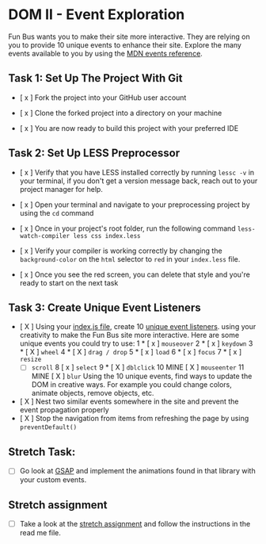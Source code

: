 # DOM II - Event Exploration

  

Fun Bus wants you to make their site more interactive. They are relying on you to provide 10 unique events to enhance their site. Explore the many events available to you by using the [MDN events reference](https://developer.mozilla.org/en-US/docs/Web/Events).

  

## Task 1: Set Up The Project With Git

  

* [ x ] Fork the project into your GitHub user account

* [ x ] Clone the forked project into a directory on your machine

* [ x ] You are now ready to build this project with your preferred IDE

  

## Task 2: Set Up LESS Preprocessor

* [ x ] Verify that you have LESS installed correctly by running `lessc -v` in your terminal, if you don't get a version message back, reach out to your project manager for help.

* [ x ] Open your terminal and navigate to your preprocessing project by using the `cd` command

* [ x ] Once in your project's root folder, run the following command `less-watch-compiler less css index.less`

* [ x ] Verify your compiler is working correctly by changing the `background-color` on the `html` selector to `red` in your `index.less` file.

* [ x ] Once you see the red screen, you can delete that style and you're ready to start on the next task

## Task 3: Create Unique Event Listeners

* [ X ] Using your [index.js file](js/index.js), create 10 [unique event listeners](https://developer.mozilla.org/en-US/docs/Web/Events). using your creativity to make the Fun Bus site more interactive.  Here are some unique events you could try to use: 
	 1 * [ x ] `mouseover`
	 2 * [ x ] `keydown`
	 3 * [ X ] `wheel`
	 4 * [ X ] `drag / drop`
	 5 * [ x ] `load`
	 6 * [ x ] `focus`
	 7 * [ x ] `resize`
	* [ ] `scroll`
	 8 [ x ] `select`
	 9 * [ X ] `dblclick`
	 10  MINE [ X ] `mouseenter`
	 11 MINE [ X ] `blur`
Using the 10 unique events, find ways to update the DOM in creative ways. For example you could change colors, animate objects, remove objects, etc.

* [ X ] Nest two similar events somewhere in the site and prevent the event propagation properly
* [ X ] Stop the navigation from items from refreshing the page by using `preventDefault()`

## Stretch Task:

* [ ] Go look at [GSAP](https://greensock.com/) and implement the animations found in that library with your custom events.

  

## Stretch assignment

* [ ] Take a look at the [stretch assignment](stretch-assignment) and follow the instructions in the read me file.